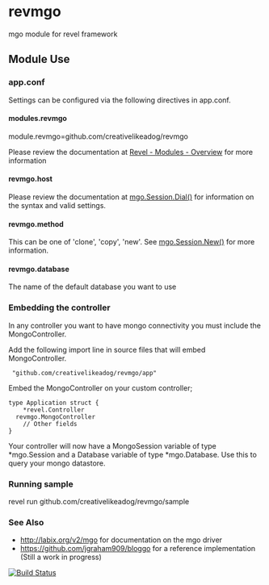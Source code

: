 revmgo
======

mgo module for revel framework

## Module Use

### app.conf

Settings can be configured via the following directives in app.conf.

#### modules.revmgo
  
module.revmgo=github.com/creativelikeadog/revmgo

Please review the documentation at [Revel - Modules - Overview](http://revel.github.io/manual/modules.html) for more information

#### revmgo.host

Please review the documentation at [mgo.Session.Dial()](http://godoc.org/labix.org/v2/mgo#Dial) for information on the syntax and valid settings.

#### revmgo.method

This can be one of 'clone', 'copy', 'new'. See [mgo.Session.New()](http://godoc.org/labix.org/v2/mgo#Session.New) for more information.


#### revmgo.database

The name of the default database you want to use

### Embedding the controller

In any controller you want to have mongo connectivity you must include the
MongoController.

Add the following import line in source files that will embed MongoController.

     "github.com/creativelikeadog/revmgo/app"

Embed the MongoController on your custom controller;

    type Application struct {
  		*revel.Controller
      revmgo.MongoController
  		// Other fields
  	}


Your controller will now have a MongoSession variable of type *mgo.Session and a Database variable of type *mgo.Database. Use this
to query your mongo datastore.

### Running sample

revel run github.com/creativelikeadog/revmgo/sample

### See Also

*  http://labix.org/v2/mgo for documentation on the mgo driver
*  https://github.com/jgraham909/bloggo for a reference implementation (Still a work in progress)

[![Build Status](https://travis-ci.org/jgraham909/revmgo.png)](https://travis-ci.org/jgraham909/revmgo)
